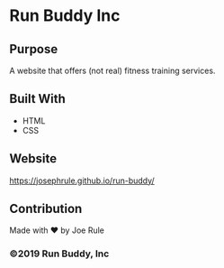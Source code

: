 # Run Buddy Inc

## Purpose
A website that offers (not real) fitness training services.

## Built With
* HTML
* CSS

## Website
https://josephrule.github.io/run-buddy/

## Contribution
Made with ❤️ by Joe Rule

### ©️2019 Run Buddy, Inc 
